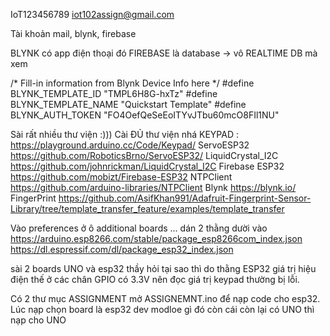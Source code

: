 IoT123456789
iot102assign@gmail.com

Tài khoản mail, blynk, firebase

BLYNK có app điện thoại đó
FIREBASE là database -> vô REALTIME DB mà xem

/* Fill-in information from Blynk Device Info here */
#define BLYNK_TEMPLATE_ID           "TMPL6H8G-hxTz"
#define BLYNK_TEMPLATE_NAME         "Quickstart Template"
#define BLYNK_AUTH_TOKEN            "FO4OefQeSeEoITYvJTbu60mcO8FIl1NU"

Sài rất nhiều thư viện :))) Cài ĐỦ thư viện nhá
KEYPAD : https://playground.arduino.cc/Code/Keypad/
ServoESP32 https://github.com/RoboticsBrno/ServoESP32/
LiquidCrystal_I2C https://github.com/johnrickman/LiquidCrystal_I2C
Firebase ESP32 https://github.com/mobizt/Firebase-ESP32
NTPClient https://github.com/arduino-libraries/NTPClient
Blynk https://blynk.io/
FingerPrint https://github.com/AsifKhan991/Adafruit-Fingerprint-Sensor-Library/tree/template_transfer_feature/examples/template_transfer


Vào preferences ở ô additional boards ... dán 2 thằng dười vào 
https://arduino.esp8266.com/stable/package_esp8266com_index.json
https://dl.espressif.com/dl/package_esp32_index.json

sài 2 boards UNO và esp32
thầy hỏi tại sao thì do thằng ESP32 giá trị hiệu điện thế ở các chân GPIO có 3.3V nên đọc giá trị keypad thường bị lỗi.

Có 2 thư mục 
ASSIGNMENT mở ASSIGNEMNT.ino để nạp code cho esp32. Lúc nạp chọn board là esp32 dev modloe gì đó
còn cái còn lại có UNO thì nạp cho UNO


